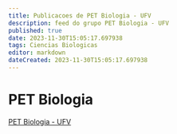 ```yaml
---
title: Publicacoes de PET Biologia - UFV 
description: feed do grupo PET Biologia - UFV
published: true
date: 2023-11-30T15:05:17.697938
tags: Ciencias Biologicas
editor: markdown
dateCreated: 2023-11-30T15:05:17.697938
---
```


# PET Biologia
[PET Biologia - UFV](/grupo/9PETBiologiaUFV)
